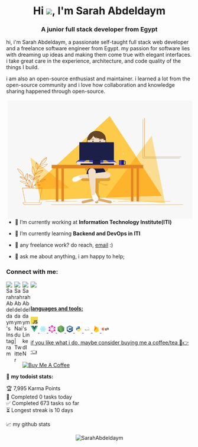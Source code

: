 
<h1 align="center">Hi <img src="https://media.giphy.com/media/hvRJCLFzcasrR4ia7z/giphy.gif" width="25px">, I'm Sarah Abdeldaym</h1>
<h3 align="center">A junior full stack developer from Egypt</h3>

hi, i'm Sarah Abdeldaym, a passionate self-taught full stack web developer and a freelance software engineer from Egypt. my passion for software lies with dreaming up ideas and making them come true with elegant interfaces. i take great care in the experience, architecture, and code quality of the things I build.

i am also an open-source enthusiast and maintainer. i learned a lot from the open-source community and i love how collaboration and knowledge sharing happened through open-source.
<br />
<br />
<img align="right" alt="GIF" src="https://github.com/SarahAbdeldaym/ITI/blob/master/sarah/code.gif" width="500" height="320" /> 

- 🔭 I’m currently working at **Information Technology Institute(ITI)**

- 🌱 I’m currently learning **Backend and DevOps in ITI**
- 💼 any freelance work? do reach, [email](mailto:sarahabdeldaym@gmail.com) :)
- 💬 ask me about anything, i am happy to help;


  
<h3 align="left">Connect with me:</h3>
<a href="https://www.instagram.com/sarahabdeldaim/?hl=en">
  <img align="left" alt="SarahAbdeldaym's Instagram" width="22px" src="https://raw.githubusercontent.com/hussainweb/hussainweb/main/icons/instagram.png" />
</a>
<a href="https://twitter.com/abdeldaym_sarah">
  <img align="left" alt="SarahAbdeldaym Naidu | Twitter" width="22px" src="https://raw.githubusercontent.com/peterthehan/peterthehan/master/assets/twitter.svg" />
</a>
<a href="https://www.linkedin.com/in/sarah-abd-eldaym-594368183/">
  <img align="left" alt="SarahAbdeldaym's LinkedIN" width="22px" src="https://raw.githubusercontent.com/peterthehan/peterthehan/master/assets/linkedin.svg" />


![](https://visitor-badge.glitch.me/badge?page_id=SarahAbdeldaym.SarahAbdeldaym)

<br />


**languages and tools:**  

<code><img height="20" src="https://raw.githubusercontent.com/github/explore/80688e429a7d4ef2fca1e82350fe8e3517d3494d/topics/javascript/javascript.png">
</code>
<code><img height="20" src="https://raw.githubusercontent.com/github/explore/80688e429a7d4ef2fca1e82350fe8e3517d3494d/topics/vue/vue.png"></code>
<code><img height="20" src="https://raw.githubusercontent.com/github/explore/80688e429a7d4ef2fca1e82350fe8e3517d3494d/topics/react/react.png"></code>
<code><img height="20" src="https://raw.githubusercontent.com/github/explore/5c058a388828bb5fde0bcafd4bc867b5bb3f26f3/topics/graphql/graphql.png"></code>
<code><img height="20" src="https://raw.githubusercontent.com/github/explore/80688e429a7d4ef2fca1e82350fe8e3517d3494d/topics/nodejs/nodejs.png"></code>
<code><img height="20" src="https://raw.githubusercontent.com/github/explore/80688e429a7d4ef2fca1e82350fe8e3517d3494d/topics/cpp/cpp.png"></code>
<code><img height="20" src="https://raw.githubusercontent.com/github/explore/80688e429a7d4ef2fca1e82350fe8e3517d3494d/topics/python/python.png"></code>
<code><img height="20" src="https://raw.githubusercontent.com/github/explore/80688e429a7d4ef2fca1e82350fe8e3517d3494d/topics/mysql/mysql.png"></code>
<code><img height="20" src="https://raw.githubusercontent.com/github/explore/80688e429a7d4ef2fca1e82350fe8e3517d3494d/topics/firebase/firebase.png"></code>
<code><img height="20" src="https://raw.githubusercontent.com/github/explore/80688e429a7d4ef2fca1e82350fe8e3517d3494d/topics/git/git.png"></code>



if you like what i do, maybe consider buying me a coffee/tea 🥺👉👈

<a href="https://www.buymeacoffee.com/sarahabdeldaym" target="_blank"><img src="https://cdn.buymeacoffee.com/buttons/v2/default-red.png" alt="Buy Me A Coffee" width="150" ></a>

🚧 **my todoist stats:**
<!-- TODO-IST:START -->
🏆  7,995 Karma Points           
🌸  Completed 0 tasks today           
✅  Completed 673 tasks so far      
⏳  Longest streak is 10 days
<!-- TODO-IST:END -->


📈 my github stats

<p align="center"> <img src="https://github-readme-stats.vercel.app/api?username=SarahAbdeldaym&show_icons=true&theme=gotham" alt="SarahAbdeldaym" />



